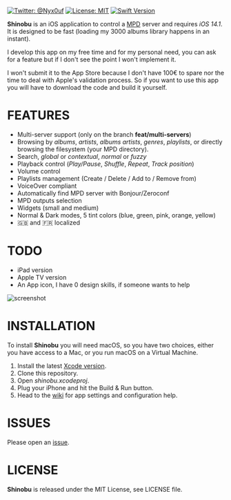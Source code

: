 [![Twitter: @Nyx0uf](https://img.shields.io/badge/contact-@Nyx0uf-blue.svg?style=flat)](https://twitter.com/Nyx0uf) [![License: MIT](https://img.shields.io/badge/license-MIT-blue.svg?style=flat)](https://github.com/Nyx0uf/shinobu/blob/master/LICENSE) [![Swift Version](https://img.shields.io/badge/Swift-5.2-orange.svg)]()

**Shinobu** is an iOS application to control a [MPD](http://www.musicpd.org/) server and requires *iOS 14.1*. It is designed to be fast (loading my 3000 albums library happens in an instant).

I develop this app on my free time and for my personal need, you can ask for a feature but if I don't see the point I won't implement it.

I won't submit it to the App Store because I don't have 100€ to spare nor the time to deal with Apple's validation process. So if you want to use this app you will have to download the code and build it yourself.

# FEATURES

- Multi-server support (only on the branch **feat/multi-servers**)
- Browsing by *albums*, *artists*, *albums artists*, *genres*, *playlists*, or directly browsing the filesystem (your MPD directory).
- Search, *global* or *contextual*, *normal* or *fuzzy*
- Playback control (*Play/Pause*, *Shuffle*, *Repeat*, *Track position*)
- Volume control
- Playlists management (Create / Delete / Add to / Remove from)
- VoiceOver compliant
- Automatically find MPD server with Bonjour/Zeroconf
- MPD outputs selection
- Widgets (small and medium)
- Normal & Dark modes, 5 tint colors (blue, green, pink, orange, yellow)
- 🇬🇧 and 🇫🇷 localized

# TODO

- iPad version
- Apple TV version
- An App icon, I have 0 design skills, if someone wants to help

![screenshot](https://static.whine.fr/images/2019/shinobu2.gif)

# INSTALLATION

To install **Shinobu** you will need macOS, so you have two choices, either you have access to a Mac, or you run macOS on a Virtual Machine.

1. Install the latest [Xcode version](https://itunes.apple.com/fr/app/xcode/id497799835?l=en&mt=12).
2. Clone this repository.
3. Open *shinobu.xcodeproj*.
4. Plug your iPhone and hit the Build & Run button.
5. Head to the [wiki](https://github.com/Nyx0uf/shinobu/wiki) for app settings and configuration help.

# ISSUES

Please open an [issue](https://github.com/Nyx0uf/shinobu/issues).

# LICENSE

**Shinobu** is released under the MIT License, see LICENSE file.

